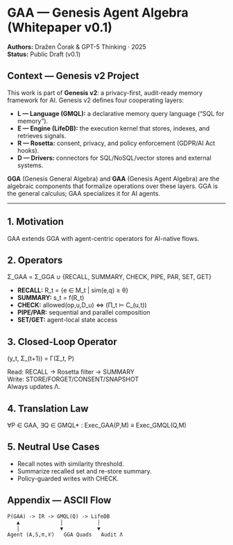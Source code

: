 # GAA — Genesis Agent Algebra (Whitepaper v0.1)

**Authors:** Dražen Čorak & GPT-5 Thinking · 2025  
**Status:** Public Draft (v0.1)


## Context — Genesis v2 Project
This work is part of **Genesis v2**: a privacy-first, audit-ready memory framework for AI.
Genesis v2 defines four cooperating layers:

- **L — Language (GMQL):** a declarative memory query language (“SQL for memory”).  
- **E — Engine (LifeDB):** the execution kernel that stores, indexes, and retrieves signals.  
- **R — Rosetta:** consent, privacy, and policy enforcement (GDPR/AI Act hooks).  
- **D — Drivers:** connectors for SQL/NoSQL/vector stores and external systems.

**GGA** (Genesis General Algebra) and **GAA** (Genesis Agent Algebra) are the algebraic
components that formalize operations over these layers. GGA is the general calculus;
GAA specializes it for AI agents.


---

## 1. Motivation
GAA extends GGA with agent-centric operators for AI-native flows.

## 2. Operators
Σ_GAA = Σ_GGA ∪ {RECALL, SUMMARY, CHECK, PIPE, PAR, SET, GET}

- **RECALL:** R_t = {e ∈ M_t | sim(e,q) ≥ θ}
- **SUMMARY:** s_t = f(R_t)
- **CHECK:** allowed(op,u,D_u) ⇔ (Π_t ⊨ C_(u,t))
- **PIPE/PAR:** sequential and parallel composition
- **SET/GET:** agent-local state access

## 3. Closed-Loop Operator
(y_t, Σ_(t+1)) = Γ(Σ_t, P)

Read: RECALL → Rosetta filter → SUMMARY  
Write: STORE/FORGET/CONSENT/SNAPSHOT  
Always updates Λ.

## 4. Translation Law
∀P ∈ GAA, ∃Q ∈ GMQL* : Exec_GAA(P,M) ≡ Exec_GMQL(Q,M)

## 5. Neutral Use Cases
- Recall notes with similarity threshold.
- Summarize recalled set and re-store summary.
- Policy-guarded writes with CHECK.

## Appendix — ASCII Flow
```
P(GAA) -> IR -> GMQL(Q) -> LifeDB
   ▲             │           │
   │             ▼           ▼
Agent (A,S,π,𝒞)   GGA Quads   Audit Λ
```
